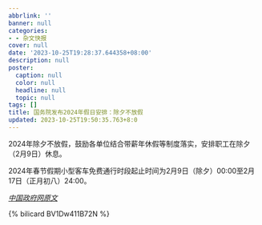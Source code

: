 ```yaml
---
abbrlink: ''
banner: null
categories:
- - 杂文快报
cover: null
date: '2023-10-25T19:28:37.644358+08:00'
description: null
poster:
  caption: null
  color: null
  headline: null
  topic: null
tags: []
title: 国务院发布2024年假日安排：除夕不放假
updated: 2023-10-25T19:50:35.763+8:0
---
```

2024年除夕不放假，鼓励各单位结合带薪年休假等制度落实，安排职工在除夕（2月9日）休息。

2024年春节假期小型客车免费通行时段起止时间为2月9日（除夕）00:00至2月17日（正月初八）24:00。

[*中国政府网原文*](https://www.gov.cn/zhengce/content/202310/content_6911527.htm)

{% bilicard BV1Dw411B72N %}
